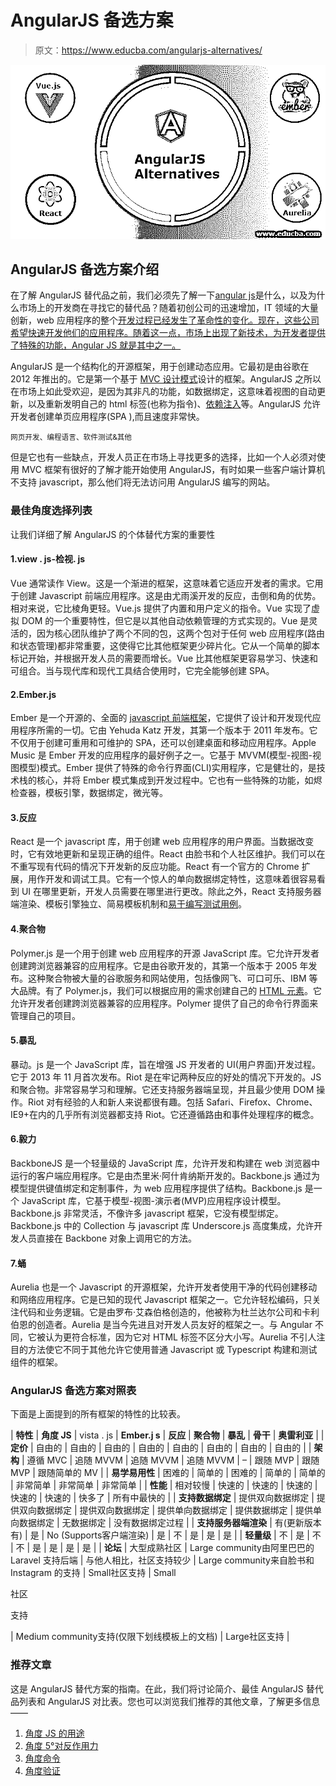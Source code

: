 # AngularJS 备选方案

> 原文：<https://www.educba.com/angularjs-alternatives/>

![AngularJS Alternatives](img/130d504bb1c02ea30c193b347a26877b.png)



## AngularJS 备选方案介绍

在了解 AngularJS 替代品之前，我们必须先了解一下[angular js](https://www.educba.com/what-is-angularjs/)是什么，以及为什么市场上的开发商在寻找它的替代品？随着初创公司的迅速增加，IT 领域的大量创新，web 应用程序的整个[开发过程已经发生了革命性的变化。现在，这些公司希望快速开发他们的应用程序。随着这一点，市场上出现了新技术，为开发者提供了特殊的功能，Angular JS 就是其中之一。](https://www.educba.com/what-is-web-application/)

AngularJS 是一个结构化的开源框架，用于创建动态应用。它最初是由谷歌在 2012 年推出的。它是第一个基于 [MVC 设计模式](https://www.educba.com/what-is-mvc-design-pattern/)设计的框架。AngularJS 之所以在市场上如此受欢迎，是因为其非凡的功能，如数据绑定，这意味着视图的自动更新，以及重新发明自己的 html 标签(也称为指令)、[依赖注入](https://www.educba.com/dependency-injection-in-spring/)等。AngularJS 允许开发者创建单页应用程序(SPA ),而且速度非常快。

<small>网页开发、编程语言、软件测试&其他</small>

但是它也有一些缺点，开发人员正在市场上寻找更多的选择，比如一个人必须对使用 MVC 框架有很好的了解才能开始使用 AngularJS，有时如果一些客户端计算机不支持 javascript，那么他们将无法访问用 AngularJS 编写的网站。

### 最佳角度选择列表

让我们详细了解 AngularJS 的个体替代方案的重要性

#### 1.view . js-检视. js

Vue 通常读作 View。这是一个渐进的框架，这意味着它适应开发者的需求。它用于创建 Javascript 前端应用程序。这是由尤雨溪开发的反应，击倒和角的优势。相对来说，它比棱角更轻。Vue.js 提供了内置和用户定义的指令。Vue 实现了虚拟 DOM 的一个重要特性，但它是以其他自动依赖管理的方式实现的。Vue 是灵活的，因为核心团队维护了两个不同的包，这两个包对于任何 web 应用程序(路由和状态管理)都非常重要，这使得它比其他框架更少碎片化。它从一个简单的脚本标记开始，并根据开发人员的需要而增长。Vue 比其他框架更容易学习、快速和可组合。当与现代库和现代工具结合使用时，它完全能够创建 SPA。

#### 2.Ember.js

Ember 是一个开源的、全面的 [javascript 前端框架](https://www.educba.com/what-javascript-can-do/)，它提供了设计和开发现代应用程序所需的一切。它由 Yehuda Katz 开发，其第一个版本于 2011 年发布。它不仅用于创建可重用和可维护的 SPA，还可以创建桌面和移动应用程序。Apple Music 是 Ember 开发的应用程序的最好例子之一。它基于 MVVM(模型-视图-视图模型)模式。Ember 提供了特殊的命令行界面(CLI)实用程序，它是健壮的，是技术栈的核心，并将 Ember 模式集成到开发过程中。它也有一些特殊的功能，如烬检查器，模板引擎，数据绑定，微光等。

#### 3.反应

React 是一个 javascript 库，用于创建 web 应用程序的用户界面。当数据改变时，它有效地更新和呈现正确的组件。React 由脸书和个人社区维护。我们可以在不重写现有代码的情况下开发新的反应功能。React 有一个官方的 Chrome 扩展，用作开发和调试工具。它有一个惊人的单向数据绑定特性，这意味着很容易看到 UI 在哪里更新，开发人员需要在哪里进行更改。除此之外，React 支持服务器端渲染、模板引擎独立、简易模板机制和[易于编写测试用例](https://www.educba.com/how-to-write-test-case/)。

#### 4.聚合物

Polymer.js 是一个用于创建 web 应用程序的开源 JavaScript 库。它允许开发者创建跨浏览器兼容的应用程序。它是由谷歌开发的，其第一个版本于 2005 年发布。这种聚合物被大量的谷歌服务和网站使用，包括像网飞、可口可乐、IBM 等大品牌。有了 Polymer.js，我们可以根据应用的需求创建自己的 [HTML 元素](https://www.educba.com/basic-html-tags/)。它允许开发者创建跨浏览器兼容的应用程序。Polymer 提供了自己的命令行界面来管理自己的项目。

#### 5.暴乱

暴动。js 是一个 JavaScript 库，旨在增强 JS 开发者的 UI(用户界面)开发过程。它于 2013 年 11 月首次发布。Riot 是在牢记两种反应的好处的情况下开发的。JS 和聚合物。非常容易学习和理解。它还支持服务器端呈现，并且最少使用 DOM 操作。Riot 对有经验的人和新人来说都很有趣。包括 Safari、Firefox、Chrome、IE9+在内的几乎所有浏览器都支持 Riot。它还遵循路由和事件处理程序的概念。

#### 6.毅力

BackboneJS 是一个轻量级的 JavaScript 库，允许开发和构建在 web 浏览器中运行的客户端应用程序。它是由杰里米·阿什肯纳斯开发的。Backbone.js 通过为模型提供键值绑定和定制事件，为 web 应用程序提供了结构。Backbone.js 是一个 JavaScript 库，它基于模型-视图-演示者(MVP)应用程序设计模型。Backbone.js 非常灵活，不像许多 javascript 框架，它没有模型绑定。Backbone.js 中的 Collection 与 javascript 库 Underscore.js 高度集成，允许开发人员直接在 Backbone 对象上调用它的方法。

#### 7.蛹

Aurelia 也是一个 Javascript 的开源框架，允许开发者使用干净的代码创建移动和网络应用程序。它是已知的现代 Javascript 框架之一。它允许轻松编码，只关注代码和业务逻辑。它是由罗布·艾森伯格创造的，他被称为杜兰达尔公司和卡利伯恩的创造者。Aurelia 是当今先进且对开发人员友好的框架之一。与 Angular 不同，它被认为更符合标准，因为它对 HTML 标签不区分大小写。Aurelia 不引人注目的方法使它不同于其他允许它使用普通 Javascript 或 Typescript 构建和测试组件的框架。

### AngularJS 备选方案对照表

下面是上面提到的所有框架的特性的比较表。

| **特性** | **角度 JS** | vista . js | **Ember.j s** | **反应** | **聚合物** | **暴乱** | **骨干** | **奥雷利亚** |
| **定价** | 自由的 | 自由的 | 自由的 | 自由的 | 自由的 | 自由的 | 自由的 | 自由的 |
| **架构** | 遵循 MVC | 追随 MVVM | 追随 MVVM | 追随 MVVM | – | 跟随 MVP | 跟随 MVP | 跟随简单的 MV |
| **易学易用性** | 困难的 | 简单的 | 困难的 | 简单的 | 简单的 | 非常简单 | 非常简单 | 非常简单 |
| **性能** | 相对较慢 | 快速的 | 快速的 | 快速的 | 快速的 | 快速的 | 快多了 | 所有中最快的 |
| **支持数据绑定** | 提供双向数据绑定 | 提供双向数据绑定 | 提供双向数据绑定 | 提供单向数据绑定 | 提供数据绑定 | 提供单向数据绑定 | 无数据绑定 | 没有数据绑定过程 |
| **支持服务器端渲染** | 有(更新版本有) | 是 | No (Supports客户端渲染) | 是 | 不 | 是 | 是 | 是 |
| **轻量级** | 不 | 是 | 不 | 不 | 是 | 是 | 是 | 是 |
| **论坛** | 大型成熟社区 | Large community由阿里巴巴的 Laravel 支持后端 | 与他人相比，社区支持较少 | Large community来自脸书和 Instagram 的支持 | Small社区支持 | Small

社区

支持

 | Medium community支持(仅限下划线模板上的文档) | Large社区支持 |

### 推荐文章

这是 AngularJS 替代方案的指南。在此，我们将讨论简介、最佳 AngularJS 替代品列表和 AngularJS 对比表。您也可以浏览我们推荐的其他文章，了解更多信息——

1.  [角度 JS 的用途](https://www.educba.com/uses-of-angular-js/)
2.  [角度 5°对反作用力](https://www.educba.com/angular-5-vs-react/)
3.  [角度命令](https://www.educba.com/angular-commands/)
4.  [角度验证](https://www.educba.com/angularjs-validation/)





